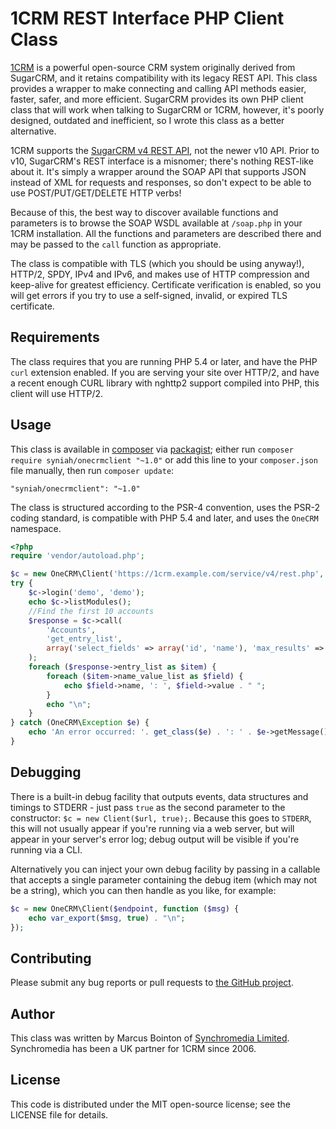 # 1CRM REST Interface PHP Client Class

[1CRM](http://1crm.com/) is a powerful open-source CRM system originally derived from SugarCRM, and it retains compatibility with its legacy REST API. This class provides a wrapper to make connecting and calling API methods easier, faster, safer, and more efficient. SugarCRM provides its own PHP client class that will work when talking to SugarCRM or 1CRM, however, it's poorly designed, outdated and inefficient, so I wrote this class as a better alternative. 

1CRM supports the [SugarCRM v4 REST API](http://support.sugarcrm.com/02_Documentation/04_Sugar_Developer/Sugar_Developer_Guide_7.5/70_API/Web_Services/40_Legacy_REST/SOAP_APIs/01_REST/), not the newer v10 API. Prior to v10, SugarCRM's REST interface is a misnomer; there's nothing REST-like about it. It's simply a wrapper around the SOAP API that supports JSON instead of XML for requests and responses, so don't expect to be able to use POST/PUT/GET/DELETE HTTP verbs!

Because of this, the best way to discover available functions and parameters is to browse the SOAP WSDL available at `/soap.php` in your 1CRM installation. All the functions and parameters are described there and may be passed to the `call` function as appropriate.

The class is compatible with TLS (which you should be using anyway!), HTTP/2, SPDY, IPv4 and IPv6, and makes use of HTTP compression and keep-alive for greatest efficiency. Certificate verification is enabled, so you will get errors if you try to use a self-signed, invalid, or expired TLS certificate.

## Requirements
The class requires that you are running PHP 5.4 or later, and have the PHP `curl` extension enabled. If you are serving your site over HTTP/2, and have a recent enough CURL library with nghttp2 support compiled into PHP, this client will use HTTP/2.

## Usage

This class is available in [composer](https://getcomposer.org) via [packagist](https://packagist.org/packages/syniah/onecrmclient); either run `composer require syniah/onecrmclient "~1.0"` or add this line to your `composer.json` file manually, then run `composer update`:

    "syniah/onecrmclient": "~1.0"

The class is structured according to the PSR-4 convention, uses the PSR-2 coding standard, is compatible with PHP 5.4 and later, and uses the `OneCRM` namespace.

```php
<?php
require 'vendor/autoload.php';

$c = new OneCRM\Client('https://1crm.example.com/service/v4/rest.php', false);
try {
    $c->login('demo', 'demo');
    echo $c->listModules();
    //Find the first 10 accounts
    $response = $c->call(
        'Accounts',
        'get_entry_list',
        array('select_fields' => array('id', 'name'), 'max_results' => 10)
    );
    foreach ($response->entry_list as $item) {
        foreach ($item->name_value_list as $field) {
            echo $field->name, ': ', $field->value . " ";
        }
        echo "\n";
    }
} catch (OneCRM\Exception $e) {
    echo 'An error occurred: '. get_class($e) . ': ' . $e->getMessage();
}
```

## Debugging
There is a built-in debug facility that outputs events, data structures and timings to STDERR - just pass `true` as the second parameter to the constructor: `$c = new Client($url, true);`. Because this goes to `STDERR`, this will not usually appear if you're running via a web server, but will appear in your server's error log; debug output will be visible if you're running via a CLI. 

Alternatively you can inject your own debug facility by passing in a callable that accepts a single parameter containing the debug item (which may not be a string), which you can then handle as you like, for example:

```php
$c = new OneCRM\Client($endpoint, function ($msg) {
    echo var_export($msg, true) . "\n";
});
```

## Contributing
Please submit any bug reports or pull requests to [the GitHub project](https://github.com/Syniah/OneCRMClient).

## Author
This class was written by Marcus Bointon of [Synchromedia Limited](https://www.syniah.com/). Synchromedia has been a UK partner for 1CRM since 2006.

## License
This code is distributed under the MIT open-source license; see the LICENSE file for details.